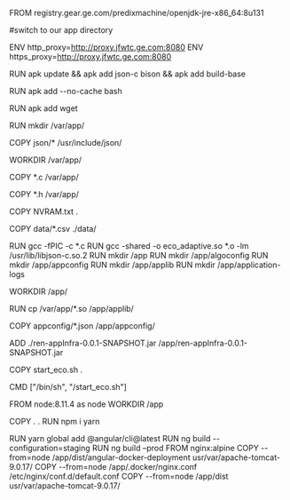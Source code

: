 FROM registry.gear.ge.com/predixmachine/openjdk-jre-x86_64:8u131

#switch to our app directory

ENV http_proxy=http://proxy.jfwtc.ge.com:8080
ENV https_proxy=http://proxy.jfwtc.ge.com:8080

RUN apk update && apk add json-c bison && apk add build-base

RUN apk add --no-cache bash

RUN apk add wget

RUN mkdir /var/app/

COPY json/* /usr/include/json/

WORKDIR /var/app/

COPY *.c /var/app/

COPY *.h /var/app/

COPY NVRAM.txt .

COPY data/*.csv ./data/

RUN gcc -fPIC -c *.c
RUN gcc -shared -o eco_adaptive.so *.o -lm /usr/lib/libjson-c.so.2
RUN mkdir /app
RUN mkdir /app/algoconfig
RUN mkdir /app/appconfig
RUN mkdir /app/applib
RUN mkdir /app/application-logs


WORKDIR /app/

RUN cp /var/app/*.so /app/applib/

COPY appconfig/*.json /app/appconfig/

ADD ./ren-appInfra-0.0.1-SNAPSHOT.jar /app/ren-appInfra-0.0.1-SNAPSHOT.jar

COPY start_eco.sh .

CMD ["/bin/sh", "/start_eco.sh"]


















FROM node:8.11.4 as node
WORKDIR /app

COPY . .
RUN npm i yarn

RUN yarn global add @angular/cli@latest
RUN ng build --configuration=staging
RUN ng build –prod
FROM nginx:alpine
COPY --from=node /app/dist/angular-docker-deployment usr/var/apache-tomcat-9.0.17/
COPY --from=node /app/.docker/nginx.conf /etc/nginx/conf.d/default.conf
COPY --from=node /app/dist usr/var/apache-tomcat-9.0.17/
